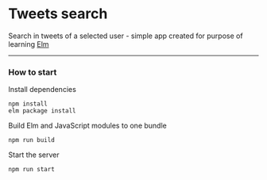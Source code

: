 # Tweets search

Search in tweets of a selected user - simple app created for purpose of learning [Elm](http://elm-lang.org)

-----------------------------------

### How to start

  Install dependencies

    npm install
    elm package install

  Build Elm and JavaScript modules to one bundle

    npm run build

  Start the server

    npm run start
